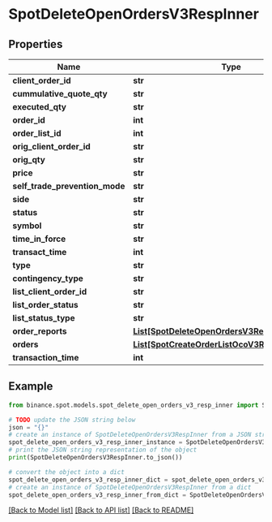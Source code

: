 # SpotDeleteOpenOrdersV3RespInner


## Properties

Name | Type | Description | Notes
------------ | ------------- | ------------- | -------------
**client_order_id** | **str** |  | [optional] 
**cummulative_quote_qty** | **str** |  | [optional] 
**executed_qty** | **str** |  | [optional] 
**order_id** | **int** |  | [optional] 
**order_list_id** | **int** |  | [optional] 
**orig_client_order_id** | **str** |  | [optional] 
**orig_qty** | **str** |  | [optional] 
**price** | **str** |  | [optional] 
**self_trade_prevention_mode** | **str** |  | [optional] 
**side** | **str** |  | [optional] 
**status** | **str** |  | [optional] 
**symbol** | **str** |  | [optional] 
**time_in_force** | **str** |  | [optional] 
**transact_time** | **int** |  | [optional] 
**type** | **str** |  | [optional] 
**contingency_type** | **str** |  | [optional] 
**list_client_order_id** | **str** |  | [optional] 
**list_order_status** | **str** |  | [optional] 
**list_status_type** | **str** |  | [optional] 
**order_reports** | [**List[SpotDeleteOpenOrdersV3RespOrderItem]**](SpotDeleteOpenOrdersV3RespOrderItem.md) |  | [optional] 
**orders** | [**List[SpotCreateOrderListOcoV3RespOrdersInner]**](SpotCreateOrderListOcoV3RespOrdersInner.md) |  | [optional] 
**transaction_time** | **int** |  | [optional] 

## Example

```python
from binance.spot.models.spot_delete_open_orders_v3_resp_inner import SpotDeleteOpenOrdersV3RespInner

# TODO update the JSON string below
json = "{}"
# create an instance of SpotDeleteOpenOrdersV3RespInner from a JSON string
spot_delete_open_orders_v3_resp_inner_instance = SpotDeleteOpenOrdersV3RespInner.from_json(json)
# print the JSON string representation of the object
print(SpotDeleteOpenOrdersV3RespInner.to_json())

# convert the object into a dict
spot_delete_open_orders_v3_resp_inner_dict = spot_delete_open_orders_v3_resp_inner_instance.to_dict()
# create an instance of SpotDeleteOpenOrdersV3RespInner from a dict
spot_delete_open_orders_v3_resp_inner_from_dict = SpotDeleteOpenOrdersV3RespInner.from_dict(spot_delete_open_orders_v3_resp_inner_dict)
```
[[Back to Model list]](../README.md#documentation-for-models) [[Back to API list]](../README.md#documentation-for-api-endpoints) [[Back to README]](../README.md)


